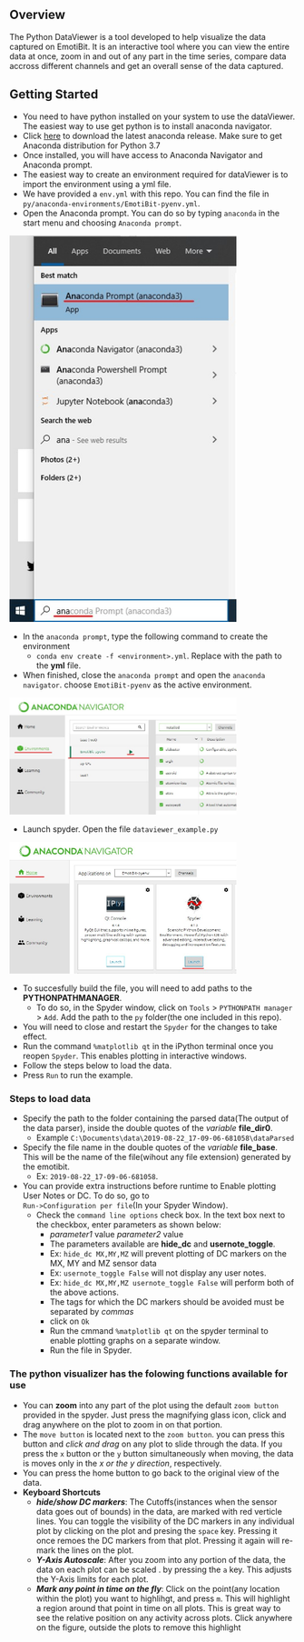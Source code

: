 ## Overview
The Python DataViewer is a tool developed to help visualize the data captured on EmotiBit. It is an interactive tool where you can view the entire data at once, zoom in and out of any part in the time series, compare data accross different channels and get an overall sense of the data captured.
## Getting Started
- You need to have python installed on your system to use the dataViewer. The easiest way to use get python is to install anaconda navigator.
- Click [here](https://www.anaconda.com/products/individual) to download the latest anaconda release. Make sure to get Anaconda distribution for Python 3.7
- Once installed, you will have access to Anaconda Navigator and Anaconda prompt.
- The easiest way to create an environment required for dataViewer is to import the environment using a yml file. 
- We have provided a `env.yml` with this repo. You can find the file in `py/anaconda-environments/EmotiBit-pyenv.yml`.
- Open the Anaconda prompt. You can do so by typing `anaconda` in the start menu and choosing `Anaconda prompt`.
<img src="../../../assets/anaconda-prontpt-start.jpg" width="400">

- In the `anaconda prompt`, type the following command to create the environment
  - `conda env create -f <environment>.yml`. Replace <environment> with the path to the **yml** file.
- When finished, close the `anaconda prompt` and open the `anaconda navigator`. choose `EmotiBit-pyenv` as the active environment. 
<img src="../../../assets/anaconda-choosing-environment.jpg" width="400">

- Launch spyder. Open the  file `dataviewer_example.py`
<img src="../../../assets/anaconda-launch-spyder.jpg" width="400">

- To succesfully build the file, you will need to add paths to the **PYTHONPATHMANAGER**. 
  - To do so, in the Spyder window, click on `Tools` > `PYTHONPATH manager` > `Add`. Add the path to the `py` folder(the one included in this repo).
- You will need to close and restart the `Spyder` for the changes to take effect.
- Run the command `%matplotlib qt` in the iPython terminal once you reopen `Spyder`. This enables plotting in interactive windows.
- Follow the steps below to load the data.
- Press `Run` to run the example.


### Steps to load data
 - Specify the path to the folder containing the parsed data(The output of the data parser), inside the double quotes of the _variable_ **file_dir0**.
   - Example `C:\Documents\data\2019-08-22_17-09-06-681058\dataParsed`
 - Specify the file name in the double quotes of the _variable_ **file_base**. This will be the name of the file(wihout any file extension) generated by the emotibit.
   - Ex: `2019-08-22_17-09-06-681058`.
 - You can provide extra instructions before runtime to Enable plotting User Notes or DC. To do so, go to <br/>
 `Run->Configuration per file`(In your Spyder Window).
   - Check the `command line options` check box. In the text box next to the checkbox, enter parameters as shown below:
     - _parameter1_ value _parameter2_ value
     - The parameters available are **hide_dc** and **usernote_toggle**.
     - Ex: `hide_dc MX,MY,MZ` will prevent plotting of DC markers on the MX, MY and MZ sensor data
     - Ex: `usernote_toggle False` will not display any user notes.
     - Ex: `hide_dc MX,MY,MZ usernote_toggle False` will perform both of the above actions.
     - The tags for which the DC markers should be avoided must be separated by _commas_
     - click on `Ok`
     - Run the cmmand `%matplotlib qt` on the spyder terminal to enable plotting graphs on a separate window.
     - Run the file in Spyder.
### The python visualizer has the folowing functions available for use
- You can **zoom** into any part of the plot using the default `zoom button` provided in the spyder. Just press the magnifying glass icon, click and drag anywhere on the plot to zoom in on that portion.
- The `move button` is located next to the `zoom button`. you can press this button and _click and drag_ on any plot to slide through the data. If you press the `x` button or the `y` button simultaneously when moving, the data is moves only in the _x or the y direction_, respectively.
- You can press the home button to go back to the original view of the data.
- **Keyboard Shortcuts**
  - **_hide/show DC markers_**: The Cutoffs(instances when the sensor data goes out of bounds) in the data, are marked with red verticle lines. You can toggle the visibility of the DC markers in any individual plot by clicking on the plot and presing the `space` key. Pressing it once remoes the DC markers from that plot. Pressing it again will re-mark the lines on the plot.
  - **_Y-Axis Autoscale_**: After you zoom into any portion of the data, the data on each plot can be scaled . by pressing the `a` key. This adjusts the Y-Axis limits for each plot.
  - **_Mark any point in time on the fly_**: Click on the point(any location within the plot) you want to highlihgt, and press `m`. This will highlight a region around that point in time on all plots. This is great way to see the relative position on any activity across plots. Click anywhere on the figure, outside the plots to remove this highlight

[conda-choose-env]: ../../../assets/anaconda-choosing-environment.jpg "Anaconda Environment Choosing"
[conda-start-spyder]: ../../../assets/anaconda-launch-spyder.jpg "Anaconda launch Spyder"
[conda-prompt]: ../../../assets/anaconda-prontpt-start.jpg "Anaconda prompt start"